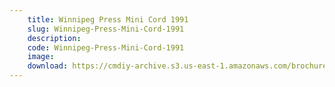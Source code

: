 ```yaml
---
    title: Winnipeg Press Mini Cord 1991
    slug: Winnipeg-Press-Mini-Cord-1991
    description:
    code: Winnipeg-Press-Mini-Cord-1991
    image:
    download: https://cmdiy-archive.s3.us-east-1.amazonaws.com/brochures/documents/Winnipeg+Press+Mini+Cord+1991.pdf
---
```

<!-- Content of the page -->

##
        